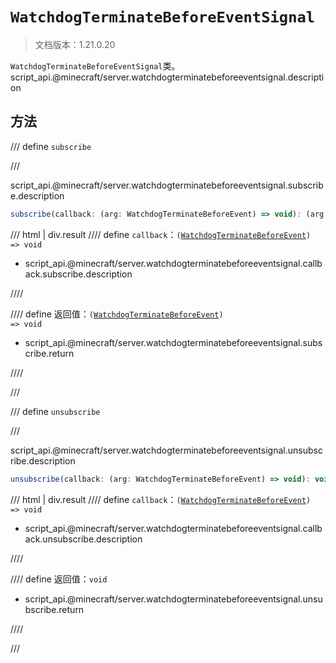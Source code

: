 # `WatchdogTerminateBeforeEventSignal`

> 文档版本：1.21.0.20

`WatchdogTerminateBeforeEventSignal`类。script_api.@minecraft/server.watchdogterminatebeforeeventsignal.description

## 方法

/// define
`subscribe`


///

script_api.@minecraft/server.watchdogterminatebeforeeventsignal.subscribe.description

```js
subscribe(callback: (arg: WatchdogTerminateBeforeEvent) => void): (arg: WatchdogTerminateBeforeEvent) => void
```

/// html | div.result
//// define
`callback`：<code>(<a href="../watchdogterminatebeforeevent/">WatchdogTerminateBeforeEvent</a>) =&gt; void</code>

- script_api.@minecraft/server.watchdogterminatebeforeeventsignal.callback.subscribe.description


////

//// define
返回值：<code>(<a href="../watchdogterminatebeforeevent/">WatchdogTerminateBeforeEvent</a>) =&gt; void</code>

- script_api.@minecraft/server.watchdogterminatebeforeeventsignal.subscribe.return


////

///


/// define
`unsubscribe`


///

script_api.@minecraft/server.watchdogterminatebeforeeventsignal.unsubscribe.description

```js
unsubscribe(callback: (arg: WatchdogTerminateBeforeEvent) => void): void
```

/// html | div.result
//// define
`callback`：<code>(<a href="../watchdogterminatebeforeevent/">WatchdogTerminateBeforeEvent</a>) =&gt; void</code>

- script_api.@minecraft/server.watchdogterminatebeforeeventsignal.callback.unsubscribe.description


////

//// define
返回值：`void`

- script_api.@minecraft/server.watchdogterminatebeforeeventsignal.unsubscribe.return


////

///

